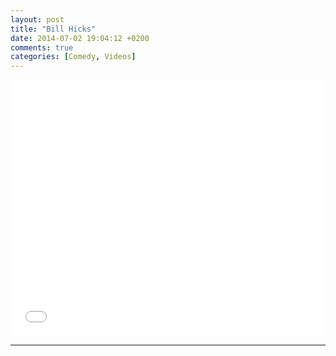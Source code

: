 ```yaml
---
layout: post
title: "Bill Hicks"
date: 2014-07-02 19:04:12 +0200
comments: true
categories: [Comedy, Videos]
---
```


<iframe src="//www.youtube.com/embed/naDXhFbXHsg?hl=hu_HU&hd=1&vq=hd720&rel=0&showinfo=0&modestbranding=0&autohide=1&showsearch=0&version=3&fs=1&iv_load_policy=3" width="100%" height="410" frameborder="0" allowfullscreen></iframe>

---
